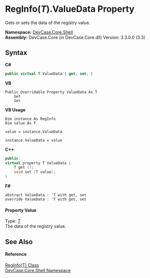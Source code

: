 # RegInfo(*T*).ValueData Property 
 

Gets or sets the data of the registry value.

**Namespace:**&nbsp;<a href="N_DevCase_Core_Shell">DevCase.Core.Shell</a><br />**Assembly:**&nbsp;DevCase.Core (in DevCase.Core.dll) Version: 3.3.0.0 (3.3)

## Syntax

**C#**<br />
``` C#
public virtual T ValueData { get; set; }
```

**VB**<br />
``` VB
Public Overridable Property ValueData As T
	Get
	Set
```

**VB Usage**<br />
``` VB Usage
Dim instance As RegInfo
Dim value As T

value = instance.ValueData

instance.ValueData = value
```

**C++**<br />
``` C++
public:
virtual property T ValueData {
	T get ();
	void set (T value);
}
```

**F#**<br />
``` F#
abstract ValueData : 'T with get, set
override ValueData : 'T with get, set
```


#### Property Value
Type: <a href="T_DevCase_Core_Shell_RegInfo_1">*T*</a><br />The data of the registry value.

## See Also


#### Reference
<a href="T_DevCase_Core_Shell_RegInfo_1">RegInfo(T) Class</a><br /><a href="N_DevCase_Core_Shell">DevCase.Core.Shell Namespace</a><br />